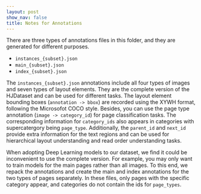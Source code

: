 ```yaml
---
layout: post
show_nav: false
title: Notes for Annotations
---
```


There are three types of annotations files in this folder, and they are generated for different purposes. 

- `instances_{subset}.json`
- `main_{subset}.json` 
- `index_{subset}.json`

The `instances_{subset}.json` annotations include all four types of images and seven types of layout elements. They are the complete version of the HJDataset and can be used for different tasks. The layout element bounding boxes (`annotation -> bbox`) are recorded using the XYWH format, following the Microsofot COCO style. Besides, you can use the page type annotation (`image -> category_id`) for page classification tasks. The corresponding information for `category_ids` also appears in categories with supercatergory being `page_type`. Additionally, the `parent_id` and `next_id` provide extra information for the text regions and can be used for hierarchical layout understanding and read order understanding tasks.

When adopting Deep Learning models to our dataset, we find it could be inconvenient to use the complete version. For example, you may only want to train models for the main pages rather than all images. To this end, we repack the annotations and create the main and index annotations for the two types of pages separately. In these files, only pages with the specific category appear, and categories do not contain the ids for `page_types`.